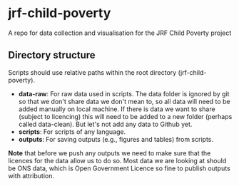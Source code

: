 # jrf-child-poverty

A repo for data collection and visualisation for the JRF Child Poverty project

## Directory structure

Scripts should use relative paths within the root directory (jrf-child-poverty). 

- **data-raw**: For raw data used in scripts. The data folder is ignored by git so that we don't share data we don't mean to, so all data will need to be added manually on local machine. If there is data we want to share (subject to licencing) this will need to be added to a new folder (perhaps called data-clean). But let's not add any data to Github yet.
- **scripts**: For scripts of any language.
- **outputs**: For saving outputs (e.g., figures and tables) from scripts.

**Note** that before we push any outputs we need to make sure that the licences for the data allow us to do so. Most data we are looking at should be ONS data, which is Open Government Licence so fine to publish outputs with attribution.
